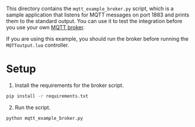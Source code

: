 This directory contains the `mqtt_example_broker.py` script, which is a sample application that listens for MQTT messages on port 1883 and prints them to the standard output. You can use it to test the integration before you use your own [MQTT broker](https://mqtt.org/software/).

If you are using this example, you should run the broker before running the `MQTToutput.lua` controller.

# Setup
1. Install the requirements for the broker script.
```bash
pip install -r requirements.txt
```

2. Run the script.
```
python mqtt_example_broker.py
```